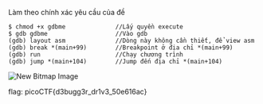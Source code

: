 Làm theo chính xác yêu cầu của đề
```
$ chmod +x gdbme              //Lấy quyền execute
$ gdb gdbme                   //Vào gdb
(gdb) layout asm              //Dòng này không cần thiết, để view asm
(gdb) break *(main+99)        //Breakpoint ở địa chỉ *(main+99)
(gdb) run                     //Chạy chương trình
(gdb) jump *(main+104)        //Jump đến địa chỉ *(main+104)
```

![New Bitmap Image](https://user-images.githubusercontent.com/101321172/159029396-cc937c3c-bc3d-4af4-9a61-288b6ab33dfa.jpg)

flag: picoCTF{d3bugg3r_dr1v3_50e616ac}

